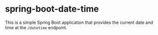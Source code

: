 # spring-boot-date-time
This is a simple Spring Boot application that provides the current date and time at the `/datetime` endpoint.
